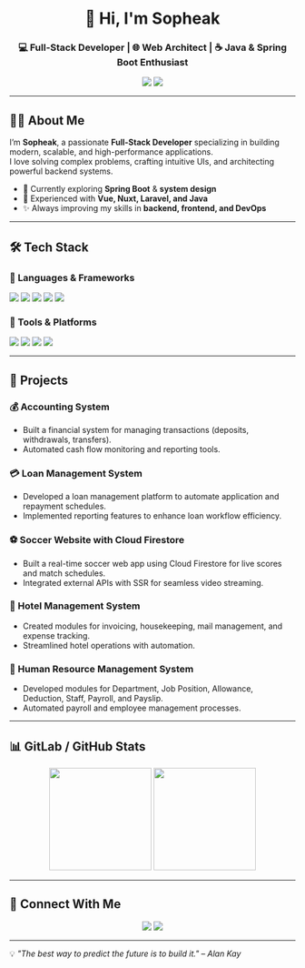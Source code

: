 <!-- HEADER -->
<h1 align="center">👋 Hi, I'm Sopheak</h1>
<h3 align="center">💻 Full-Stack Developer | 🌐 Web Architect | ☕ Java & Spring Boot Enthusiast</h3>

<p align="center">
  <a href="mailto:sopheakhun.dev@gmail.com"><img src="https://img.shields.io/badge/Email-D14836?style=for-the-badge&logo=gmail&logoColor=white" /></a>
  <a href="https://gitlab.com/"><img src="https://img.shields.io/badge/GitLab-FC6D26?style=for-the-badge&logo=gitlab&logoColor=white" /></a>
</p>

---

## 🧑‍💼 About Me

I’m **Sopheak**, a passionate **Full-Stack Developer** specializing in building modern, scalable, and high-performance applications.  
I love solving complex problems, crafting intuitive UIs, and architecting powerful backend systems.

- 🌱 Currently exploring **Spring Boot** & **system design**  
- 🚀 Experienced with **Vue, Nuxt, Laravel, and Java**  
- ✨ Always improving my skills in **backend, frontend, and DevOps**

---

## 🛠️ Tech Stack

### 🚀 Languages & Frameworks
<p>
  <img src="https://img.shields.io/badge/Vue.js-35495E?style=for-the-badge&logo=vuedotjs&logoColor=4FC08D" />
  <img src="https://img.shields.io/badge/Nuxt.js-00DC82?style=for-the-badge&logo=nuxtdotjs&logoColor=white" />
  <img src="https://img.shields.io/badge/Laravel-FF2D20?style=for-the-badge&logo=laravel&logoColor=white" />
  <img src="https://img.shields.io/badge/Java-007396?style=for-the-badge&logo=openjdk&logoColor=white" />
  <img src="https://img.shields.io/badge/Spring%20Boot-6DB33F?style=for-the-badge&logo=springboot&logoColor=white" />
</p>

### 🧰 Tools & Platforms
<p>
  <img src="https://img.shields.io/badge/GitLab-FC6D26?style=for-the-badge&logo=gitlab&logoColor=white" />
  <img src="https://img.shields.io/badge/Docker-2496ED?style=for-the-badge&logo=docker&logoColor=white" />
  <img src="https://img.shields.io/badge/Linux-FCC624?style=for-the-badge&logo=linux&logoColor=black" />
  <img src="https://img.shields.io/badge/VS%20Code-0078D4?style=for-the-badge&logo=visual-studio-code&logoColor=white" />
</p>

---

## 📂 Projects

### 💰 Accounting System
- Built a financial system for managing transactions (deposits, withdrawals, transfers).
- Automated cash flow monitoring and reporting tools.

### 💳 Loan Management System
- Developed a loan management platform to automate application and repayment schedules.
- Implemented reporting features to enhance loan workflow efficiency.

### ⚽ Soccer Website with Cloud Firestore
- Built a real-time soccer web app using Cloud Firestore for live scores and match schedules.
- Integrated external APIs with SSR for seamless video streaming.

### 🏨 Hotel Management System
- Created modules for invoicing, housekeeping, mail management, and expense tracking.
- Streamlined hotel operations with automation.

### 👔 Human Resource Management System
- Developed modules for Department, Job Position, Allowance, Deduction, Staff, Payroll, and Payslip.
- Automated payroll and employee management processes.

---

## 📊 GitLab / GitHub Stats

<p align="center">
  <img src="https://github-readme-stats.vercel.app/api?username=HUN-Sopheak&show_icons=true&theme=tokyonight" height="180px" />
  <img src="https://github-readme-streak-stats.herokuapp.com/?user=HUN-Sopheak&theme=tokyonight" height="180px" />
</p>

---

## 🤝 Connect With Me

<p align="center">
  <a href="mailto:sopheakhun.dev@gmail.com"><img src="https://img.shields.io/badge/Email%20Me-D14836?style=for-the-badge&logo=gmail&logoColor=white" /></a>
  <a href="https://gitlab.com/"><img src="https://img.shields.io/badge/View%20My%20GitLab-FC6D26?style=for-the-badge&logo=gitlab&logoColor=white" /></a>
</p>

---

💡 *"The best way to predict the future is to build it." – Alan Kay*
